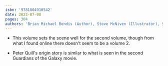 ```yaml
---
isbn: '9781804910542'
date: 2023-07-08
pages: 304
authors: 'Brian Michael Bendis (Author), Steve McNiven (Illustrator), Sara Pichelli (Illustrator)'
---
```


- This volume sets the scene well for the second volume, though from what I found online there doesn't seem to be a volume 2.

- Peter Quill's origin story is similar to what is seen in the second Guardians of the Galaxy movie.
